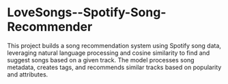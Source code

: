 # LoveSongs--Spotify-Song-Recommender
This project builds a song recommendation system using Spotify song data, leveraging natural language processing and cosine similarity to find and suggest songs based on a given track. The model processes song metadata, creates tags, and recommends similar tracks based on popularity and attributes.
